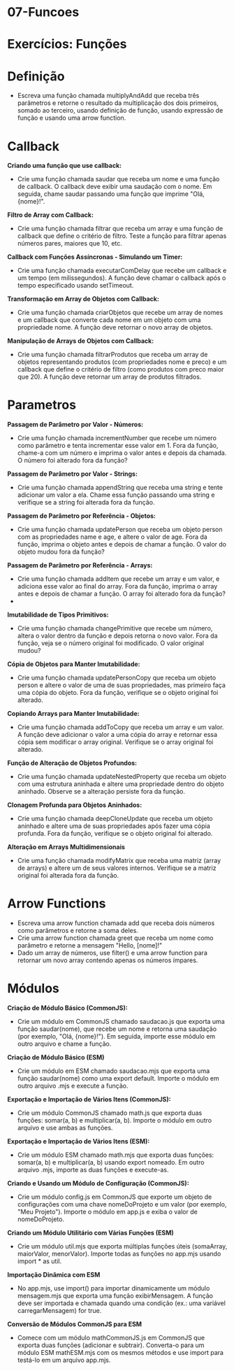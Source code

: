 # 07-Funcoes
# Exercícios: Funções
# Definição
- Escreva uma função chamada multiplyAndAdd que receba três parâmetros e retorne o resultado da multiplicação dos dois primeiros, somado ao terceiro, usando definição de função, usando expressão de função e usando uma arrow function.

# Callback 
**Criando uma função que use callback:**
- Crie uma função chamada saudar que receba um nome e uma função de callback. O callback deve exibir uma saudação com o nome. Em seguida, chame saudar passando uma função que imprime "Olá, {nome}!".

**Filtro de Array com Callback:**
- Crie uma função chamada filtrar que receba um array e uma função de callback que define o critério de filtro. Teste a função para filtrar apenas números pares, maiores que 10, etc.
  
**Callback com Funções Assíncronas - Simulando um Timer:**
- Crie uma função chamada executarComDelay que recebe um callback e um tempo (em milissegundos). A função deve chamar o callback após o tempo especificado usando setTimeout.

**Transformação em Array de Objetos com Callback:**
- Crie uma função chamada criarObjetos que recebe um array de nomes e um callback que converte cada nome em um objeto com uma propriedade nome. A função deve retornar o novo array de objetos.
  
**Manipulação de Arrays de Objetos com Callback:** 
- Crie uma função chamada filtrarProdutos que receba um array de objetos representando produtos (com propriedades nome e preco) e um callback que define o critério de filtro (como produtos com preco maior que 20). A função deve retornar um array de produtos filtrados.

# Parametros 
**Passagem de Parâmetro por Valor - Números:** 
- Crie uma função chamada incrementNumber que recebe um número como parâmetro e tenta incrementar esse valor em 1. Fora da função, chame-a com um número e imprima o valor antes e depois da chamada. O número foi alterado fora da função?
  
**Passagem de Parâmetro por Valor - Strings:**
- Crie uma função chamada appendString que receba uma string e tente adicionar um valor a ela. Chame essa função passando uma string e verifique se a string foi alterada fora da função.
  
**Passagem de Parâmetro por Referência - Objetos:**
- Crie uma função chamada updatePerson que receba um objeto person com as propriedades name e age, e altere o valor de age. Fora da função, imprima o objeto antes e depois de chamar a função. O valor do objeto mudou fora da função?
  
**Passagem de Parâmetro por Referência - Arrays:**
- Crie uma função chamada addItem que recebe um array e um valor, e adiciona esse valor ao final do array. Fora da função, imprima o array antes e depois de chamar a função. O array foi alterado fora da função?
- 
**Imutabilidade de Tipos Primitivos:**
- Crie uma função chamada changePrimitive que recebe um número, altera o valor dentro da função e depois retorna o novo valor. Fora da função, veja se o número original foi modificado. O valor original mudou?
  
**Cópia de Objetos para Manter Imutabilidade:**
- Crie uma função chamada updatePersonCopy que receba um objeto person e altere o valor de uma de suas propriedades, mas primeiro faça uma cópia do objeto. Fora da função, verifique se o objeto original foi alterado.
  
**Copiando Arrays para Manter Imutabilidade:**
- Crie uma função chamada addToCopy que receba um array e um valor. A função deve adicionar o valor a uma cópia do array e retornar essa cópia sem modificar o array original. Verifique se o array original foi alterado.
  
**Função de Alteração de Objetos Profundos:**
- Crie uma função chamada updateNestedProperty que receba um objeto com uma estrutura aninhada e altere uma propriedade dentro do objeto aninhado. Observe se a alteração persiste fora da função.

**Clonagem Profunda para Objetos Aninhados:** 
- Crie uma função chamada deepCloneUpdate que receba um objeto aninhado e altere uma de suas propriedades após fazer uma cópia profunda. Fora da função, verifique se o objeto original foi alterado.

**Alteração em Arrays Multidimensionais**
- Crie uma função chamada modifyMatrix que receba uma matriz (array de arrays) e altere um de seus valores internos. Verifique se a matriz original foi alterada fora da função.

# Arrow Functions
- Escreva uma arrow function chamada add que receba dois números como parâmetros e retorne a soma deles.
- Crie uma arrow function chamada greet que receba um nome como parâmetro e retorne a mensagem "Hello, [nome]!"
- Dado um array de números, use filter() e uma arrow function para retornar um novo array contendo apenas os números ímpares.

# Módulos
**Criação de Módulo Básico (CommonJS):**
- Crie um módulo em CommonJS chamado saudacao.js que exporta uma função saudar(nome), que recebe um nome e retorna uma saudação (por exemplo, "Olá, {nome}!"). Em seguida, importe esse módulo em outro arquivo e chame a função.
  
**Criação de Módulo Básico (ESM)**
- Crie um módulo em ESM chamado saudacao.mjs que exporta uma função saudar(nome) como uma export default. Importe o módulo em outro arquivo .mjs e execute a função.

**Exportação e Importação de Vários Itens (CommonJS):** 
- Crie um módulo CommonJS chamado math.js que exporta duas funções: somar(a, b) e multiplicar(a, b). Importe o módulo em outro arquivo e use ambas as funções.

**Exportação e Importação de Vários Itens (ESM):**
- Crie um módulo ESM chamado math.mjs que exporta duas funções: somar(a, b) e multiplicar(a, b) usando export nomeado. Em outro arquivo .mjs, importe as duas funções e execute-as.

**Criando e Usando um Módulo de Configuração (CommonJS):** 
- Crie um módulo config.js em CommonJS que exporte um objeto de configurações com uma chave nomeDoProjeto e um valor (por exemplo, "Meu Projeto"). Importe o módulo em app.js e exiba o valor de nomeDoProjeto.

**Criando um Módulo Utilitário com Várias Funções (ESM)** 
- Crie um módulo util.mjs que exporta múltiplas funções úteis (somaArray, maiorValor, menorValor). Importe todas as funções no app.mjs usando import * as util.

**Importação Dinâmica com ESM**
- No app.mjs, use import() para importar dinamicamente um módulo mensagem.mjs que exporta uma função exibirMensagem. A função deve ser importada e chamada quando uma condição (ex.: uma variável carregarMensagem) for true.

**Conversão de Módulos CommonJS para ESM** 
- Comece com um módulo mathCommonJS.js em CommonJS que exporta duas funções (adicionar e subtrair). Converta-o para um módulo ESM mathESM.mjs com os mesmos métodos e use import para testá-lo em um arquivo app.mjs.
  
